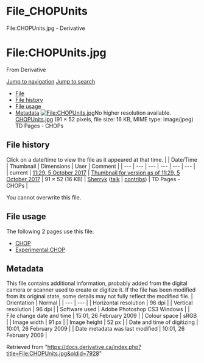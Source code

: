 

# File_CHOPUnits

File:CHOPUnits.jpg - Derivative




# File:CHOPUnits.jpg
From Derivative

[Jump to navigation](#mw-head)
[Jump to search](#searchInput)
* [File](#file)
* [File history](#filehistory)
* [File usage](#filelinks)
* [Metadata](#metadata)
[![File:CHOPUnits.jpg](https://docs.derivative.ca/images/3/3d/CHOPUnits.jpg?20171005162939)](images/3/3d/CHOPUnits.jpg)No higher resolution available.
[CHOPUnits.jpg](images/3/3d/CHOPUnits.jpg "CHOPUnits.jpg") ‎(91 × 52 pixels, file size: 16 KB, MIME type: image/jpeg)
TD Pages - CHOPs
## File history
Click on a date/time to view the file as it appeared at that time.
|  | Date/Time | Thumbnail | Dimensions | User | Comment |
| --- | --- | --- | --- | --- | --- |
| current | [11:29, 5 October 2017](images/3/3d/CHOPUnits.jpg) | [Thumbnail for version as of 11:29, 5 October 2017](images/3/3d/CHOPUnits.jpg) | 91 × 52 (16 KB) | [Sherryk](https://docs.derivative.ca/index.php?title=User:Sherryk&action=edit&redlink=1 "User:Sherryk (page does not exist)") ([talk](https://docs.derivative.ca/index.php?title=User_talk:Sherryk&action=edit&redlink=1 "User talk:Sherryk (page does not exist)") | [contribs](https://docs.derivative.ca/Special:Contributions/Sherryk "Special:Contributions/Sherryk")) | TD Pages - CHOPs |

You cannot overwrite this file.
## File usage
The following 2 pages use this file:
* [CHOP](CHOP.html "CHOP")
* [Experimental:CHOP](Experimental_CHOP.html "Experimental:CHOP")
## Metadata
This file contains additional information, probably added from the digital camera or scanner used to create or digitize it.
If the file has been modified from its original state, some details may not fully reflect the modified file.
| Orientation | Normal |
| --- | --- |
| Horizontal resolution | 96 dpi |
| Vertical resolution | 96 dpi |
| Software used | Adobe Photoshop CS3 Windows |
| File change date and time | 15:01, 26 February 2009 |
| Colour space | sRGB |
| Image width | 91 px |
| Image height | 52 px |
| Date and time of digitizing | 10:01, 26 February 2009 |
| Date metadata was last modified | 10:01, 26 February 2009 |

Retrieved from "<https://docs.derivative.ca/index.php?title=File:CHOPUnits.jpg&oldid=7928>"